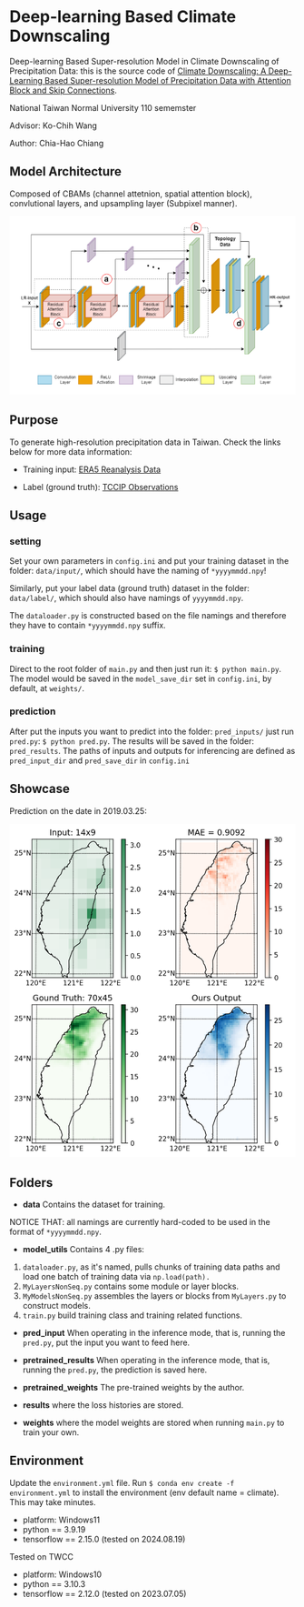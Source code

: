 # Deep-learning Based Climate Downscaling
Deep-learning Based Super-resolution Model in Climate Downscaling of Precipitation Data: this is the source code of [Climate Downscaling: A Deep-Learning Based Super-resolution Model of Precipitation Data with Attention Block and Skip Connections](https://arxiv.org/abs/2403.17847).

National Taiwan Normal University 110 sememster

Advisor: Ko-Chih Wang

Author: Chia-Hao Chiang

## Model Architecture
Composed of CBAMs (channel attetnion, spatial attention block), convlutional layers, and upsampling layer (Subpixel manner).

![image](model_arch.PNG)

## Purpose
To generate high-resolution precipitation data in Taiwan. Check the links below for more data information:

- Training input: [ERA5 Reanalysis Data](https://cds.climate.copernicus.eu/cdsapp#!/dataset/reanalysis-era5-single-levels?tab=overview)

- Label (ground truth): [TCCIP Observations](https://tccip.ncdr.nat.gov.tw/ds_03.aspx)


## Usage
### setting
Set your own parameters in `config.ini` and put your training dataset in the folder: `data/input/`, which should have the naming of `*yyyymmdd.npy`!

Similarly, put your label data (ground truth) dataset in the folder: `data/label/`, which should also have namings of `yyyymmdd.npy`.

The `dataloader.py` is constructed based on the file namings and therefore they have to contain `*yyyymmdd.npy` suffix.

### training
Direct to the root folder of `main.py` and then just run it: `$ python main.py`. 
The model would be saved in the `model_save_dir` set in `config.ini`, by default, at `weights/`.

### prediction
After put the inputs you want to predict into the folder: `pred_inputs/`
just run `pred.py`: `$ python pred.py`. The results will be saved in the folder: `pred_results`.
The paths of inputs and outputs for inferencing are defined as `pred_input_dir` and `pred_save_dir` in `config.ini`

## Showcase
Prediction on the date in 2019.03.25:

![image](Example_20190325.png)



## Folders

- **data**
Contains the dataset for training.

NOTICE THAT: all namings are currently hard-coded to be used in the format of `*yyyymmdd.npy`.

- **model_utils**
Contains 4 .py files:
1. `dataloader.py`, as it's named, pulls chunks of training data paths and load one batch of training data via `np.load(path).` 
2. `MyLayersNonSeq.py` contains some module or layer blocks.
3. `MyModelsNonSeq.py` assembles the layers or blocks from `MyLayers.py` to construct models.
4. `train.py` build training class and training related functions.

- **pred_input**
When operating in the inference mode, that is, running the `pred.py`, put the input you want to feed here.

- **pretrained_results**
When operating in the inference mode, that is, running the `pred.py`, the prediction is saved here.

- **pretrained_weights**
The pre-trained weights by the author.

- **results**
where the loss histories are stored.

- **weights**
where the model weights are stored when running `main.py` to train your own.

## Environment
Update the `environment.yml` file. Run `$ conda env create -f environment.yml` to install the environment (env default name = climate). This may take minutes.

- platform: Windows11
- python == 3.9.19
- tensorflow == 2.15.0
(tested on 2024.08.19)

Tested on TWCC
- platform: Windows10
- python == 3.10.3
- tensorflow == 2.12.0
(tested on 2023.07.05)
